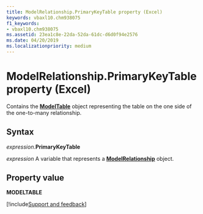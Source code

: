 ```yaml
---
title: ModelRelationship.PrimaryKeyTable property (Excel)
keywords: vbaxl10.chm938075
f1_keywords:
- vbaxl10.chm938075
ms.assetid: 23ea1c8e-22da-52da-61dc-d6d0f94e2576
ms.date: 04/20/2019
ms.localizationpriority: medium
---
```



# ModelRelationship.PrimaryKeyTable property (Excel)

Contains the **[ModelTable](Excel.modeltable.md)** object representing the table on the one side of the one-to-many relationship.


## Syntax

_expression_.**PrimaryKeyTable**

_expression_ A variable that represents a **[ModelRelationship](Excel.modelrelationship.md)** object.


## Property value

**MODELTABLE**




[!include[Support and feedback](~/includes/feedback-boilerplate.md)]